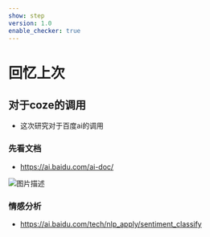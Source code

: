 ```yaml
---
show: step
version: 1.0
enable_checker: true
---
```


# 回忆上次

## 对于coze的调用

- 这次研究对于百度ai的调用

### 先看文档

- https://ai.baidu.com/ai-doc/

![图片描述](https://doc.shiyanlou.com/courses/3584/labs/3516790/uid1190679-20250202-1738477650803) 

### 情感分析

- https://ai.baidu.com/tech/nlp_apply/sentiment_classify

